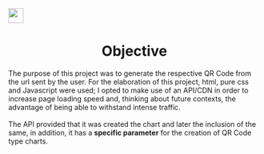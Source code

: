 <img src="https://cdn.pixabay.com/photo/2015/04/23/17/41/javascript-736400_960_720.png" height="30" width="30"/>

<h1 align="center">Objective</h1>
   <p>The purpose of this project was to generate the respective QR Code from the url sent by the user. For the elaboration of this project, html, pure css and Javascript were used; I opted to make use of an API/CDN in order to increase page loading speed and, thinking about future contexts, the advantage of being able to withstand intense traffic.<br></br>The API provided that it was created the chart and later the inclusion of the same, in addition, it has a <b>specific parameter</b> for the creation of QR Code type charts.</p>
